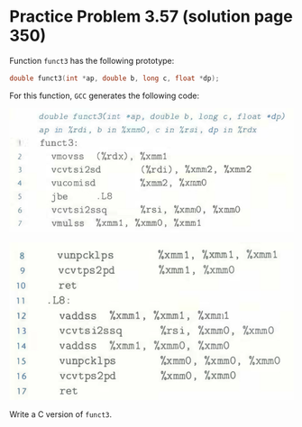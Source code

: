 # Practice Problem 3.57 (solution page 350)
Function `funct3` has the following prototype:

```c
double funct3(int *ap, double b, long c, float *dp);
```

For this function, `GCC` generates the following code:

![](./images/3.57.png)

![](./images/3.57_2.png)

Write a C version of `funct3`.